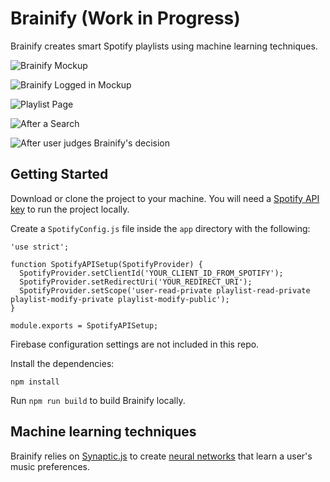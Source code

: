 # Brainify (Work in Progress)

Brainify creates smart Spotify playlists using machine learning techniques.

![Brainify Mockup](https://i.imgur.com/2XcyWcX.jpg)

![Brainify Logged in Mockup](https://i.imgur.com/l5dN5g6.jpg)

![Playlist Page](https://i.imgur.com/5Imrwu8.png)

![After a Search](https://i.imgur.com/JZaYwAQ.png)

![After user judges Brainify's decision](https://i.imgur.com/VKngrbJ.png)

## Getting Started

Download or clone the project to your machine. You will need a [Spotify API key](https://developer.spotify.com/my-applications/#!/applications) to run the project locally.

Create a `SpotifyConfig.js` file inside the `app` directory with the following:

```
'use strict';

function SpotifyAPISetup(SpotifyProvider) {
  SpotifyProvider.setClientId('YOUR_CLIENT_ID_FROM_SPOTIFY');
  SpotifyProvider.setRedirectUri('YOUR_REDIRECT_URI');
  SpotifyProvider.setScope('user-read-private playlist-read-private playlist-modify-private playlist-modify-public');
}

module.exports = SpotifyAPISetup;
```

Firebase configuration settings are not included in this repo.

Install the dependencies:

```
npm install
```

Run `npm run build` to build Brainify locally.

## Machine learning techniques

Brainify relies on [Synaptic.js](http://synaptic.juancazala.com/#/) to create [neural networks](https://github.com/cazala/synaptic/wiki/Neural-Networks-101) that learn a user's music preferences.
